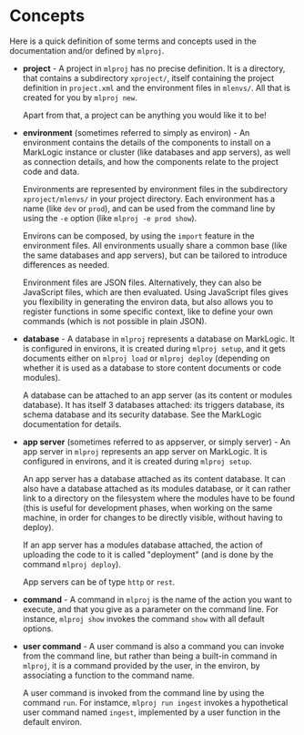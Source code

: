 # Concepts

Here is a quick definition of some terms and concepts used in the documentation
and/or defined by `mlproj`.

- **project** - A project in `mlproj` has no precise definition.  It is a
  directory, that contains a subdirectory `xproject/`, itself containing the
  project definition in `project.xml` and the environment files in `mlenvs/`.
  All that is created for you by `mlproj new`.

  Apart from that, a project can be anything you would like it to be!

- **environment** (sometimes referred to simply as environ) - An environment
  contains the details of the components to install on a MarkLogic instance or
  cluster (like databases and app servers), as well as connection details, and
  how the components relate to the project code and data.
  
  Environments are represented by environment files in the subdirectory
  `xproject/mlenvs/` in your project directory.  Each environment has a name
  (like `dev` or `prod`), and can be used from the command line by using the
  `-e` option (like `mlproj -e prod show`).
  
  Environs can be composed, by using the `import` feature in the environment
  files.  All environments usually share a common base (like the same databases
  and app servers), but can be tailored to introduce differences as needed.
  
  Environment files are JSON files.  Alternatively, they can also be JavaScript
  files, which are then evaluated.  Using JavaScript files gives you flexibility
  in generating the environ data, but also allows you to register functions in
  some specific context, like to define your own commands (which is not possible
  in plain JSON).

- **database** - A database in `mlproj` represents a database on MarkLogic.  It
  is configured in environs, it is created during `mlproj setup`, and it gets
  documents either on `mlproj load` or `mlproj deploy` (depending on whether it
  is used as a database to store content documents or code modules).

  A database can be attached to an app server (as its content or modules
  database).  It has itself 3 databases attached: its triggers database, its
  schema database and its security database.  See the MarkLogic documentation
  for details.

- **app server** (sometimes referred to as appserver, or simply server) - An app
  server in `mlproj` represents an app server on MarkLogic.  It is configured in
  environs, and it is created during `mlproj setup`.
  
  An app server has a database attached as its content database.  It can also
  have a database attached as its modules database, or it can rather link to a
  directory on the filesystem where the modules have to be found (this is useful
  for development phases, when working on the same machine, in order for changes
  to be directly visible, without having to deploy).
  
  If an app server has a modules database attached, the action of uploading the
  code to it is called "deployment" (and is done by the command `mlproj
  deploy`).
  
  App servers can be of type `http` or `rest`.

- **command** - A command in `mlproj` is the name of the action you want to
  execute, and that you give as a parameter on the command line.  For instance,
  `mlproj show` invokes the command `show` with all default options.

- **user command** - A user command is also a command you can invoke from the
  command line, but rather than being a built-in command in `mlproj`, it is a
  command provided by the user, in the environ, by associating a function to the
  command name.
  
  A user command is invoked from the command line by using the command `run`.
  For instamce, `mlproj run ingest` invokes a hypothetical user command named
      `ingest`, implemented by a user function in the default environ.
